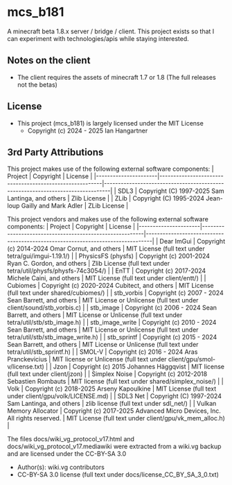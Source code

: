# mcs_b181

A minecraft beta 1.8.x server / bridge / client. This project exists so that I can experiment with technologies/apis while staying interested.

## Notes on the client

- The client requires the assets of minecraft 1.7 or 1.8 (The full releases not the betas)

## License
- This project (mcs_b181) is largely licensed under the MIT License
  - Copyright (c) 2024 - 2025 Ian Hangartner

## 3rd Party Attributions

This project makes use of the following external software components:
|        Project       |                        Copyright                        |                                    License                                     |
|----------------------|---------------------------------------------------------|--------------------------------------------------------------------------------|
| SDL3                 | Copyright (C) 1997-2025 Sam Lantinga, and others        | Zlib License                                                                   |
| ZLib                 | Copyright (C) 1995-2024 Jean-loup Gailly and Mark Adler | ZLib License                                                                   |

This project vendors and makes use of the following external software components:
|        Project       |                        Copyright                        |                                    License                                     |
|----------------------|---------------------------------------------------------|--------------------------------------------------------------------------------|
| Dear ImGui           | Copyright (c) 2014-2024 Omar Cornut, and others         | MIT License (full text under tetra/gui/imgui-1.19.1/)                          |
| PhysicsFS (physfs)   | Copyright (c) 2001-2024 Ryan C. Gordon, and others      | Zlib License (full text under tetra/util/physfs/physfs-74c3054/)               |
| EnTT                 | Copyright (c) 2017-2024 Michele Caini, and others       | MIT License (full text under client/entt/)                                     |
| Cubiomes             | Copyright (c) 2020-2024 Cubitect, and others            | MIT License (full text under shared/cubiomes/)                                 |
| stb_vorbis           | Copyright (c) 2007 - 2024 Sean Barrett, and others      | MIT License or Unlicense (full text under client/sound/stb_vorbis.c)           |
| stb_image            | Copyright (c) 2006 - 2024 Sean Barrett, and others      | MIT License or Unlicense (full text under tetra/util/stb/stb_image.h)          |
| stb_image_write      | Copyright (c) 2010 - 2024 Sean Barrett, and others      | MIT License or Unlicense (full text under tetra/util/stb/stb_image_write.h)    |
| stb_sprintf          | Copyright (c) 2015 - 2024 Sean Barrett, and others      | MIT License or Unlicense (full text under tetra/util/stb_sprintf.h)            |
| SMOL-V               | Copyright (c) 2016 - 2024 Aras Pranckevicius            | MIT license or Unlicense (full text under client/gpu/smol-v/license.txt)       |
| Jzon                 | Copyright (c) 2015 Johannes Häggqvist                   | MIT license (full text under client/jzon)                                      |
| Simplex Noise        | Copyright (c) 2012-2018 Sebastien Rombauts              | MIT license (full text under shared/simplex_noise/)                            |
| Volk                 | Copyright (c) 2018-2025 Arseny Kapoulkine               | MIT License (full text under client/gpu/volk/LICENSE.md)                       |
| SDL3 Net             | Copyright (C) 1997-2024 Sam Lantinga, and others        | zlib license (full text under sdl_net/)                                        |
| Vulkan Memory Allocator | Copyright (c) 2017-2025 Advanced Micro Devices, Inc. All rights reserved. | MIT License (full text under client/gpu/vk_mem_alloc.h)   |

The files docs/wiki_vg_protocol_v17.html and docs/wiki_vg_protocol_v17.mediawiki were extracted from a wiki.vg backup and are licensed under the CC-BY-SA 3.0
  - Author(s): wiki.vg contributors
  - CC-BY-SA 3.0 license (full text under docs/license_CC_BY_SA_3_0.txt)
